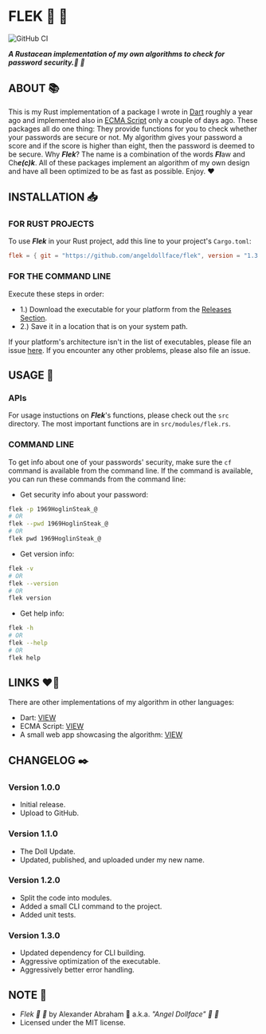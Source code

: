 # FLEK :crab: :ribbon:

![GitHub CI](https://github.com/angeldollface/flek/actions/workflows/rust.yml/badge.svg)

***A Rustacean implementation of my own algorithms to check for password security.:crab: :ribbon:***

## ABOUT :books:

This is my Rust implementation of a package I wrote in [Dart](https://github.com/angeldollface/securitycheck) roughly a year ago and implemented also in [ECMA Script](https://github.com/angeldollface/vulcheck) only a couple of days ago. These packages all do one thing: They provide functions for you to check whether your passwords are secure or not. My algorithm gives your password a score and if the score is higher than eight, then the password is deemed to be secure. Why ***Flek***? The name is a combination of the words ***Fl***aw and Ch***e(c)k***. All of these packages implement an algorithm of my own design and have all been optimized to be as fast as possible. Enjoy. :heart:

## INSTALLATION :inbox_tray:

### FOR RUST PROJECTS

To use ***Flek*** in your Rust project, add this line to your project's `Cargo.toml`:

```TOML
flek = { git = "https://github.com/angeldollface/flek", version = "1.3.0" }
```

### FOR THE COMMAND LINE

Execute these steps in order:

- 1.) Download the executable for your platform from the [Releases Section](https://github.com/angeldollface/flek/releases).
- 2.) Save it in a location that is on your system path.

If your platform's architecture isn't in the list of executables, please file an issue [here](https://github.com/angeldollface/flek/issues). If you encounter any other problems, please also file an issue.

## USAGE :hammer:

### APIs

For usage instuctions on ***Flek***'s functions, please check out the `src` directory. The most important functions are in `src/modules/flek.rs`.

### COMMAND LINE

To get info about one of your passwords' security, make sure the `cf` command is available from the command line. If the command is available, you can run these commands from the command line:

- Get security info about your password:

```bash
flek -p 1969HoglinSteak_@
# OR
flek --pwd 1969HoglinSteak_@
# OR
flek pwd 1969HoglinSteak_@
```

- Get version info:

```bash
flek -v
# OR
flek --version
# OR
flek version
```

- Get help info:

```bash
flek -h
# OR
flek --help
# OR
flek help
```

## LINKS :heart_on_fire:

There are other implementations of my algorithm in other languages:

- Dart: [VIEW](https://github.com/angeldollface/securitycheck)
- ECMA Script: [VIEW](https://github.com/angeldollface/vulcheck)
- A small web app showcasing the algorithm: [VIEW](https://github.com/angeldollface/vcheck)

## CHANGELOG :black_nib:

### Version 1.0.0

- Initial release.
- Upload to GitHub.

### Version 1.1.0

- The Doll Update.
- Updated, published, and uploaded under my new name.

### Version 1.2.0

- Split the code into modules.
- Added a small CLI command to the project.
- Added unit tests.

### Version 1.3.0

- Updated dependency for CLI building.
- Aggressive optimization of the executable.
- Aggressively better error handling.

## NOTE :scroll:

- *Flek :crab: :ribbon:* by Alexander Abraham :black_heart: a.k.a. *"Angel Dollface" :dolls: :ribbon:*
- Licensed under the MIT license.
